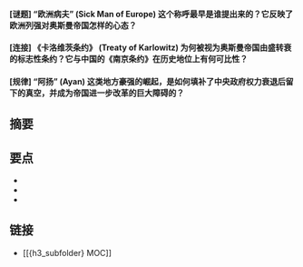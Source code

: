 #### [谜题] “欧洲病夫” (Sick Man of Europe) 这个称呼最早是谁提出来的？它反映了欧洲列强对奥斯曼帝国怎样的心态？


#### [连接] 《卡洛维茨条约》 (Treaty of Karlowitz) 为何被视为奥斯曼帝国由盛转衰的标志性条约？它与中国的《南京条约》在历史地位上有何可比性？


#### [规律] “阿扬” (Ayan) 这类地方豪强的崛起，是如何填补了中央政府权力衰退后留下的真空，并成为帝国进一步改革的巨大障碍的？


## 摘要


## 要点

- 
- 
- 

## 链接

- [[{h3_subfolder} MOC]]

